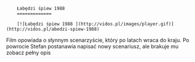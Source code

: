 
        Łabędzi śpiew 1988 
        =============
        
        [![Łabędzi śpiew 1988 ](http://vidos.pl/images/player.gif)](http://vidos.pl/abedzi-spiew-1988)
        
        
 Film opowiada o słynnym scenarzyście, który po latach wraca do kraju. Po powrocie Stefan postanawia napisać nowy scenariusz, ale brakuje mu zobacz pełny opis
    